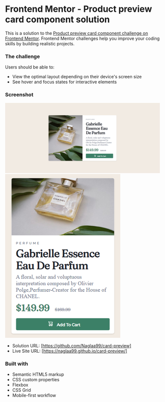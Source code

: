 # Frontend Mentor - Product preview card component solution

This is a solution to the [Product preview card component challenge on Frontend Mentor](https://www.frontendmentor.io/challenges/product-preview-card-component-GO7UmttRfa). Frontend Mentor challenges help you improve your coding skills by building realistic projects. 

### The challenge

Users should be able to:

- View the optimal layout depending on their device's screen size
- See hover and focus states for interactive elements

### Screenshot

![](./images/desk.png)
![](./images/mob.png)



- Solution URL: [https://github.com/Naglaa99/card-preview]
- Live Site URL: [https://naglaa99.github.io/card-preview/]


### Built with

- Semantic HTML5 markup
- CSS custom properties
- Flexbox
- CSS Grid
- Mobile-first workflow



